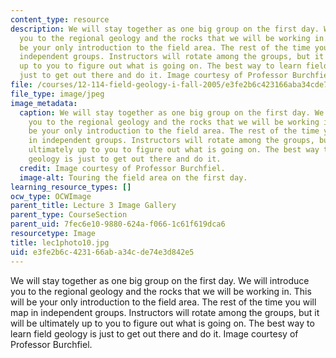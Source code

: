 ```yaml
---
content_type: resource
description: We will stay together as one big group on the first day. We will introduce
  you to the regional geology and the rocks that we will be working in. This will
  be your only introduction to the field area. The rest of the time you will map in
  independent groups. Instructors will rotate among the groups, but it will be ultimately
  up to you to figure out what is going on. The best way to learn field geology is
  just to get out there and do it. Image courtesy of Professor Burchfiel.
file: /courses/12-114-field-geology-i-fall-2005/e3fe2b6c423166aba34cde74e3d842e5_lec1photo10.jpg
file_type: image/jpeg
image_metadata:
  caption: We will stay together as one big group on the first day. We will introduce
    you to the regional geology and the rocks that we will be working in. This will
    be your only introduction to the field area. The rest of the time you will map
    in independent groups. Instructors will rotate among the groups, but it will be
    ultimately up to you to figure out what is going on. The best way to learn field
    geology is just to get out there and do it.
  credit: Image courtesy of Professor Burchfiel.
  image-alt: Touring the field area on the first day.
learning_resource_types: []
ocw_type: OCWImage
parent_title: Lecture 3 Image Gallery
parent_type: CourseSection
parent_uid: 7fec6e10-9880-624a-f066-1c61f619dca6
resourcetype: Image
title: lec1photo10.jpg
uid: e3fe2b6c-4231-66ab-a34c-de74e3d842e5
---
```

We will stay together as one big group on the first day. We will introduce you to the regional geology and the rocks that we will be working in. This will be your only introduction to the field area. The rest of the time you will map in independent groups. Instructors will rotate among the groups, but it will be ultimately up to you to figure out what is going on. The best way to learn field geology is just to get out there and do it. Image courtesy of Professor Burchfiel.

